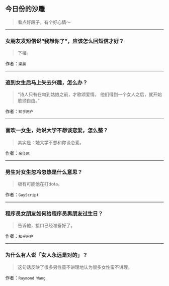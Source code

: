 ## 今日份的沙雕

> 看点好段子，有个好心情～


 
---

### 女朋友发短信说“我想你了”，应该怎么回短信才好？

> 下楼。


作者：`梁晨`

---

### 追到女生后马上失去兴趣，怎么办？

> “诗人只有在吻到姑娘之前，才歌颂爱情。 他们得到一个女人之后，就开始歌颂自由。”


作者：`知乎用户`

---

### 喜欢一女生，她说大学不想谈恋爱，怎么整？

> 其实是：她大学不想和你谈恋爱。


作者：`余佳原`

---

### 男生对女生忽冷忽热是什么意思？

> 极有可能他在打dota。


作者：`GayScript`

---

### 程序员女朋友如何给程序员男朋友过生日？

> 告诉他，接口已经准备好了。


作者：`知乎用户`

---

### 为什么有人说「女人永远是对的」？

> 这句话反映了很多男性蛮不讲理地认为很多女性蛮不讲理。


作者：`Raymond Wang`